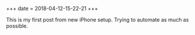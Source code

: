 +++
date = 2018-04-12-15-22-21
+++

This is my first post from new iPhone setup. Trying to automate as much as possible. 